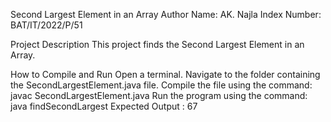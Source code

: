 Second Largest Element in an Array
Author Name: AK. Najla
Index Number: BAT/IT/2022/P/51

Project Description
This project finds the Second Largest Element in an Array.

How to Compile and Run
Open a terminal.
Navigate to the folder containing the SecondLargestElement.java file.
Compile the file using the command:
javac SecondLargestElement.java
Run the program using the command:
java findSecondLargest
Expected Output : 67
